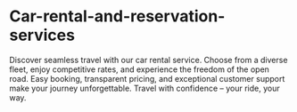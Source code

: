 # Car-rental-and-reservation-services
Discover seamless travel with our car rental service. Choose from a diverse fleet, enjoy competitive rates, and experience the freedom of the open road. Easy booking, transparent pricing, and exceptional customer support make your journey unforgettable. Travel with confidence – your ride, your way.
